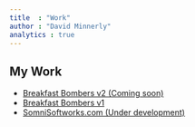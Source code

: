 ```yaml
---
title  : "Work"
author : "David Minnerly"
analytics : true
---
```


## My Work
+ [Breakfast Bombers v2 (Coming soon)](http://somnisoftworks.com/BreakfastBombers/)
+ [Breakfast Bombers v1](BreakfastBombers/)
+ [SomniSoftworks.com (Under development)](http://somnisoftworks.com/)